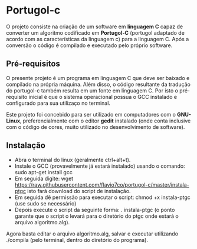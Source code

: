 # Portugol-c

O projeto consiste na criação de um software em __linguagem C__ capaz de converter um algoritmo codificado em __Portugol-C__ (portugol adaptado de acordo com as características da linguagem c) para a linguagem C. Após a conversão o código é compilado e executado pelo próprio software.

## Pré-requisitos
O presente projeto é um programa em linguagem C que deve ser baixado e compilado na própria máquina. Além disso, o código resultante da tradução do portugol-c também resulta em um fonte em linguagem C. Por isto o pré-requisito inicial é que o sistema operacional possua o GCC instalado e configurado para sua utilizaço no terminal.

Este projeto foi concebido para ser utilizado em computadores com o __GNU-Linux__, preferencialmente com o editor __gedit__ instalado (onde conta inclusive com o código de cores, muito utilizado no desenvolvimento de software).

## Instalação

- Abra o terminal do linux (geralmente ctrl+alt+t).
- Instale o GCC (provavelmente já estará instalado) usando o comando: sudo apt-get install gcc
- Em seguida digite: wget https://raw.githubusercontent.com/flavio7co/portugol-c/master/instala-ptgc isto fará download do script de instalação.
- Em seguida dê permissão para executar o script: chmod +x instala-ptgc (use sudo se necessário)
- Depois execute o script da seguinte forma: . instala-ptgc (o ponto garante que o script o levará para o diretório do ptgc onde estará o arquivo algoritmo.alg).

Agora basta editar o arquivo algoritmo.alg, salvar e executar utilizando ./compila (pelo terminal, dentro do diretório do programa).


